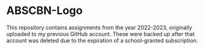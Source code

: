 # ABSCBN-Logo
This repository contains assignments from the year 2022-2023, originally uploaded to my previous GitHub account. These were backed up after that account was deleted due to the expiration of a school-granted subscription.
